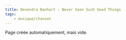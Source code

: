 ```yaml
---
title: Devendra Banhart - Never Seen Such Good Things
tags:
    - musique/chanson
---
```


Page créée automatiquement, mais vide.
